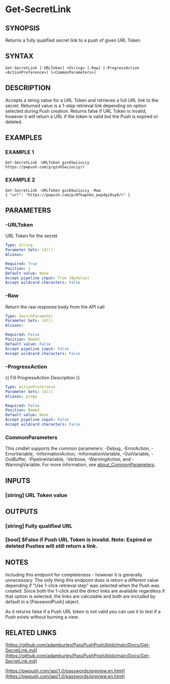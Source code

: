 # Get-SecretLink

## SYNOPSIS
Returns a fully qualified secret link to a push of given URL Token

## SYNTAX

```
Get-SecretLink [-URLToken] <String> [-Raw] [-ProgressAction <ActionPreference>] [<CommonParameters>]
```

## DESCRIPTION
Accepts a string value for a URL Token and retrieves a full URL link to the secret.
Returned value is a 1-step retrieval link depending on option selected during Push creation.
Returns false if URL Token is invalid, however it will return a URL if the token is valid
but the Push is expired or deleted.

## EXAMPLES

### EXAMPLE 1
```
Get-SecretLink -URLToken gzv65wiiuciy
https://pwpush.com/p/gzv65wiiuciy/r
```

### EXAMPLE 2
```
Get-SecretLink -URLToken gzv65wiiuciy -Raw
{ "url": "https://pwpush.com/p/0fkapnbo_pwp4gi8uy0/r" }
```

## PARAMETERS

### -URLToken
URL Token for the secret

```yaml
Type: String
Parameter Sets: (All)
Aliases:

Required: True
Position: 1
Default value: None
Accept pipeline input: True (ByValue)
Accept wildcard characters: False
```

### -Raw
Return the raw response body from the API call

```yaml
Type: SwitchParameter
Parameter Sets: (All)
Aliases:

Required: False
Position: Named
Default value: False
Accept pipeline input: False
Accept wildcard characters: False
```

### -ProgressAction
{{ Fill ProgressAction Description }}

```yaml
Type: ActionPreference
Parameter Sets: (All)
Aliases: proga

Required: False
Position: Named
Default value: None
Accept pipeline input: False
Accept wildcard characters: False
```

### CommonParameters
This cmdlet supports the common parameters: -Debug, -ErrorAction, -ErrorVariable, -InformationAction, -InformationVariable, -OutVariable, -OutBuffer, -PipelineVariable, -Verbose, -WarningAction, and -WarningVariable. For more information, see [about_CommonParameters](http://go.microsoft.com/fwlink/?LinkID=113216).

## INPUTS

### [string] URL Token value
## OUTPUTS

### [string] Fully qualified URL
### [bool] $False if Push URL Token is invalid. Note: Expired or deleted Pushes will still return a link.
## NOTES
Including this endpoint for completeness - however it is generally unnecessary.
The only thing this endpoint does is return a different value depending if "Use 1-click retrieval step"
was selected when the Push was created. 
Since both the 1-click and the direct links are available
regardless if that option is selected, the links are calculable and both are included by default in a
\[PasswordPush\] object.

As it returns false if a Push URL token is not valid you can use it to test if a Push exists without
burning a view.

## RELATED LINKS

[https://github.com/adamburley/PassPushPosh/blob/main/Docs/Get-SecretLink.md](https://github.com/adamburley/PassPushPosh/blob/main/Docs/Get-SecretLink.md)

[https://pwpush.com/api/1.0/passwords/preview.en.html](https://pwpush.com/api/1.0/passwords/preview.en.html)

